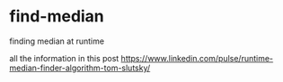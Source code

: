 # find-median
finding median at runtime

all the information in this post
https://www.linkedin.com/pulse/runtime-median-finder-algorithm-tom-slutsky/
